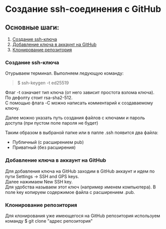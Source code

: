 Создание ssh-соединения с GitHub
===============================

Основные шаги:
--------------

1. [Создание ssh-ключа](#ssh-make)
2. [Добавление ключа в аккаунт на GitHub](#ssh-add)
3. [Клонирование репозитория](#rep-clone)

### <a name = "ssh-make"></a> Создание ssh-ключа

Отурываем терминал. Выполняем ледующую команду:
>$ ssh-keygen -t ed25519 

Флаг -t означает тип ключа (от него зависит простота взлома ключа). По дефолту стоит rsa-sha2-512.  
С помощью флага -C можно написать комментарий к создаваемому ключу.

Далее можно указать путь создания файлов с ключами и пароль доступа (при пустом поле пароля не будет)

Таким образом в выбраной папке или в папле .ssh появится два файла:
* Публичный (с расширением pub)
* Приватный (без расширения)

### <a name = "ssh-add"></a> Добавление ключа в аккаунт на GitHub

Для добавления ключа на GitHub заходим в GitHub аккаунт и идем по пути Settings -> SSH and GPS keys.  
Далее нажимаем New SSH key.  
Для удобства называем этот ключ (например именем компьютера). В поле key копируем содержимое файла с расширением .pub.

### <a name = "rep-clone"></a> Клонирование репозитория

Для клонирования уже имеющегося на GitHub репозитория используем команду
    $ git clone "адрес репозитория"

